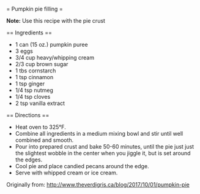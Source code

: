 = Pumpkin pie filling =

**Note:** Use this recipe with the pie crust

== Ingredients ==
* 1 can (15 oz.) pumpkin puree
* 3 eggs
* 3/4 cup heavy/whipping cream
* 2/3 cup  brown sugar
* 1 tbs cornstarch
* 1 tsp cinnamon
* 1 tsp ginger
* 1/4 tsp nutmeg
* 1/4 tsp cloves
* 2 tsp vanilla extract 

== Directions ==
* Heat oven to 325°F. 
* Combine all ingredients in a medium mixing bowl and stir until well combined and smooth.
* Pour into prepared crust and bake 50-60 minutes, until the pie just just the slightest wobble in the center when you jiggle it, but is set around the edges.
* Cool pie and place candied pecans around the edge.
* Serve with whipped cream or ice cream. 


Originally from:
http://www.theverdigris.ca/blog/2017/10/01/pumpkin-pie
